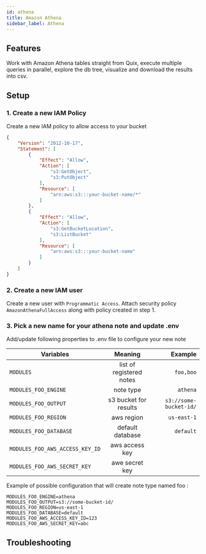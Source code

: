 ```yaml
---
id: athena
title: Amazon Athena
sidebar_label: Athena
---
```

## Features
Work with Amazon Athena tables straight from Quix, execute multiple queries in parallel, explore the db tree, visualize and download the results into csv.

## Setup

### 1. Create a new IAM Policy

Create a new IAM policy to allow access to your bucket
```json
{
    "Version": "2012-10-17",
    "Statement": [
        {
            "Effect": "Allow",
            "Action": [
                "s3:GetObject",
                "s3:PutObject"
            ],
            "Resource": [
                "arn:aws:s3:::your-bucket-name/*"
            ]
        },
        {
            "Effect": "Allow",
            "Action": [
                "s3:GetBucketLocation",
                "s3:ListBucket"
            ],
            "Resource": [
                "arn:aws:s3:::your-bucket-name"
            ]
        }
    ]
}
```

### 2. Create a new IAM user
Create a new user with `Programmatic Access`. Attach security policy `AmazonAthenaFullAccess` along with policy created in step 1. 


### 3. Pick a new name for your athena note and update .env

Add/update following properties to .env file to configure your new note    

| Variables        | Meaning           | Example  |
| ------------- |:-------------:| -----:|
| `MODULES`      | list of registered notes | `foo,boo` |
| `MODULES_FOO_ENGINE`      | note type | `athena` |
| `MODULES_FOO_OUTPUT` | s3 bucket for results      |   `s3://some-bucket-id/` |
| `MODULES_FOO_REGION` | aws region      |   `us-east-1` |
| `MODULES_FOO_DATABASE` | default database      |   `default` |
| `MODULES_FOO_AWS_ACCESS_KEY_ID` | aws access key      |    |
| `MODULES_FOO_AWS_SECRET_KEY` | awe secret key      |   |

Example of possible configuration that will create note type named foo : 
```properties
MODULES_FOO_ENGINE=athena
MODULES_FOO_OUTPUT=s3://some-bucket-id/
MODULES_FOO_REGION=us-east-1
MODULES_FOO_DATABASE=default
MODULES_FOO_AWS_ACCESS_KEY_ID=123
MODULES_FOO_AWS_SECRET_KEY=abc
```

## Troubleshooting